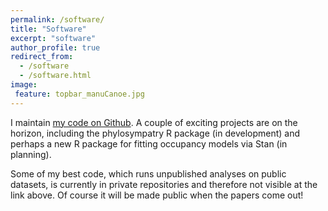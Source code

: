 ```yaml
---
permalink: /software/
title: "Software"
excerpt: "software"
author_profile: true
redirect_from: 
  - /software
  - /software.html
image:
 feature: topbar_manuCanoe.jpg
---
```

I maintain [my code on Github](https://github.com/jsocolar). A couple of exciting projects are on the horizon, including the phylosympatry R package (in development) and perhaps a new R package for fitting occupancy models via Stan (in planning).

Some of my best code, which runs unpublished analyses on public datasets, is currently in private repositories and therefore not visible at the link above.  Of course it will be made public when the papers come out!